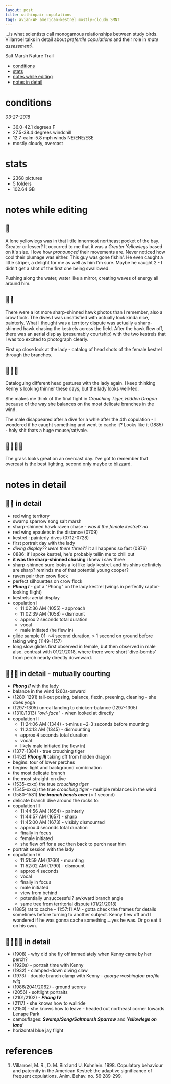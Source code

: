 ```yaml
---
layout: post
title: withinpair copulations
tags: avian-AF american-kestrel mostly-cloudy SMNT
---
```


...is what scientists call monogamous relationships between study birds. Villarroel talks in detail about _prefertile copulations_ and their role in _mate assessment_<sup>[1](#references)</sup>.

Salt Marsh Nature Trail

- [conditions](#conditions)
- [stats](#stats)
- [notes while editing](#notes-while-editing)
- [notes in detail](#notes-in-detail)

# conditions

_03-27-2018_

- 36.0-42.1 degrees F
- 27.5-38.4 degrees windchill
- 12.7-calm-5.8 mph winds NE/ENE/ESE
- mostly cloudy, overcast

# stats

- 2368 pictures
- 5 folders
- 102.64 GB


# notes while editing

## 📁

A lone yellowlegs was in that little innermost northeast pocket of the bay. Greater or lesser? It occurred to me that it was a _Greater Yellowlegs_ based on it's size. I love how _pronounced_ their movements are. Never noticed how cool their plumage was either. This guy was gone fishin'. He even caught a little striper, a delight for me as well as him I'm sure. Maybe he caught 2 - I didn't get a shot of the first one being swallowed.

Pushing along the water, water like a mirror, creating waves of energy all around him.



## 📁📁

There were a lot more sharp-shinned hawk photos than I remember, also a crow flock. The dives I was unsatisfied with actually look kinda nice, painterly. What I thought was a territory dispute was actually a sharp-shinned hawk chasing the kestrels across the field. After the hawk flew off, there was an aerial display (presumably courtship) with the two kestrels that I was too excited to photograph clearly. 

First up close look at the lady - catalog of head shots of the female kestrel through the branches.

## 📁📁📁

Cataloguing different head gestures with the lady again. I keep thinking Kenny's looking thinner these days, but the lady looks well-fed.

She makes me think of the final fight in _Crouching Tiger, Hidden Dragon_ because of the way she balances on the most delicate branches in the wind.

The male disappeared after a dive for a whle after the 4th copulation - I wondered if he caught something and went to cache it? Looks like it (1885) - holy shit thats a huge mouse/rat/vole.

## 📁📁📁📁

The grass looks great on an overcast day. I've got to remember that overcast is the best lighting, second only maybe to blizzard.

# notes in detail

## 📁📁 in detail

- red wing territory
- swamp sparrow song salt marsh
- sharp-shinned hawk raven chase - _was it the female kestrel?_ _no_
- red wing epaulets in the distance (0709)
- kestrel : painterly dives (0712-0728)
- first portrait day with the lady
- _diving display?? were there three??_ it all happens so fast (0876)
- 0886: if i spoke kestrel, he's probably tellin me to chill out
- **it was the sharp-shinned chasing** i knew i saw three
- sharp-shinned sure looks a lot like lady kestrel. and his shins definitely are sharp? reminds me of that potential young cooper? 
- raven pair then crow flock 
- perfect silhouettes on crow flock
- **_Phong I_** - got a "Phong" on the lady kestrel (wings in perfectly raptor-looking flight)
- kestrels: aerial display
- copulation I
	- 11:02:36 AM (1055) - approach
	- 11:02:39 AM (1058) - dismount
	- approx 2 seconds total duration
	- vocal
	- male initiated (he flew in)
- glide sample 01: ~4 second duration, > 1 second on ground before taking wing (1149-1157)
- long slow glides first observed in female, but then observed in male also. contrast with 01/21/2018, where there were short 'dive-bombs' from perch nearly directly downward.


## 📁📁📁 in detail - mutually courting 

- **_Phong II_** with the lady
- balance in the wind 1260s-onward
- (1280-1291) tail-out posing, balance, flexin, preening, cleaning - she does yoga
- (1297-1305) unreal landing to chicken-balance (1297-1305)
- (1310/1313) _"owl-face"_ - when looked at directly
- copulation II
	- 11:24:06 AM (1344) - t-minus ~2-3 seconds before mounting
	- 11:24:13 AM (1345) - dismounting
	- approx 4 seconds total duration
	- vocal
	- likely male initiated (he flew in)
- (1377-1384) - true crouching tiger	
- (1452) **_Phong III_** taking off from hidden dragon
- begins: tour of lower perches
- begins: light and background combination
- the most delicate branch
- the most straight-on dive
- (1535-xxxx) the true _crouching tiger_
- (1545-xxxx) the true _crouching tiger_ - multiple reblances in the wind
- (1580-1581) **_the branch bends over_** (< 1 second)
- delicate branch dive around the rocks to:
- copulation III 
	- 11:44:56 AM (1654) - painterly
	- 11:44:57 AM (1657) - sharp 
	- 11:45:00 AM (1673) - visibly dismounted
	- approx 4 seconds total duration
	- finally in focus	
	- female initiated
	- she flew off for a sec then back to perch near him
- portrait session with the lady
- copulation IV
	- 11:51:59 AM (1760) - mounting
	- 11:52:02 AM (1790) - dismount
	- approx 4 seconds	
	- vocal
	- finally in focus
	- male initiated
	- view from behind
	- potentially unsuccessful? awkward branch angle
	- same tree from territorial dispute (01/21/2018)
- (1885) rat to cache - 11:57:11 AM - gotta check the frames for details sometimes before turning to another subject. Kenny flew off and I wondered if he was gonna cache something....yes he was. Or go eat it on his own.


## 📁📁📁📁 in detail

- (1908) - why did she fly off immediately when Kenny came by her perch? 
- (1920s) - portrait time with Kenny
- (1932) - clamped-down diving claw
- (1973) - double branch clamp with Kenny - _george washington profile wig_
- (1986/2041/2062) - ground scores
- (2056) - softlight portraits
- (2101/2102) - **_Phong IV_**
- (2117) - she knows how to wallride
- (2150) - she knows how to leave - headed out northeast corner towards Lenape Park
- camouflages: **_Swamp/Song/Saltmarsh Sparrow_** and **_Yellowlegs on land_**
- horizontal blue jay flight

# references

1. Villarroel, M. R., D. M. Bird and U. Kuhnlein. 1998. Copulatory behaviour and paternity in the American Kestrel: the adaptive significance of frequent copulations. Anim. Behav. no. 56:289-299.
